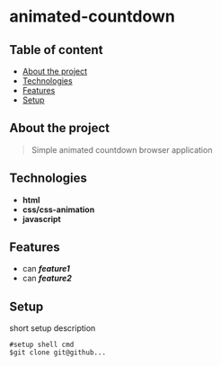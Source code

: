 # animated-countdown  
## Table of content  
* [About the project](#about-the-project)  
* [Technologies](#technologies)  
* [Features](#features)  
* [Setup](#setup)  
## About the project  
>Simple animated countdown browser application  
## Technologies  
* **html**  
* **css/css-animation**  
* **javascript**  
## Features  
* can ***feature1***  
* can ***feature2***

## Setup
short setup description  
```shell  
#setup shell cmd  
$git clone git@github...  
```

